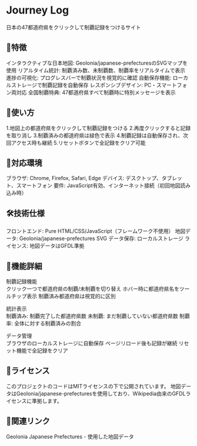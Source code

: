 # Journey Log
日本の47都道府県をクリックして制覇記録をつけるサイト  
  
  
## 🌟特徴
インタラクティブな日本地図: Geolonia/japanese-prefecturesのSVGマップを使用
リアルタイム統計: 制覇済み数、未制覇数、制覇率をリアルタイムで表示
進捗の可視化: プログレスバーで制覇状況を視覚的に確認
自動保存機能: ローカルストレージで制覇記録を自動保存
レスポンシブデザイン: PC・スマートフォン両対応
全国制覇特典: 47都道府県すべて制覇時に特別メッセージを表示


    
## 🚀使い方
1.地図上の都道府県をクリックして制覇記録をつける
2.再度クリックすると記録を取り消し
3.制覇済みの都道府県は緑色で表示
4.制覇記録は自動保存され、次回アクセス時も継続
5.リセットボタンで全記録をクリア可能

    
## 📱対応環境
ブラウザ: Chrome, Firefox, Safari, Edge
デバイス: デスクトップ、タブレット、スマートフォン
要件: JavaScript有効、インターネット接続（初回地図読み込み時）

    
## 🛠️技術仕様
フロントエンド: Pure HTML/CSS/JavaScript（フレームワーク不使用）
地図データ: Geolonia/japanese-prefectures SVG
データ保存: ローカルストレージ
ライセンス: 地図データはGFDL準拠

    
## 🎯機能詳細
制覇記録機能  
クリック一つで都道府県の制覇/未制覇を切り替え
ホバー時に都道府県名をツールチップ表示
制覇済み都道府県は視覚的に区別  

  
統計表示  
制覇済み: 制覇完了した都道府県数
未制覇: まだ制覇していない都道府県数
制覇率: 全体に対する制覇済みの割合

  
データ管理  
ブラウザのローカルストレージに自動保存
ページリロード後も記録が継続
リセット機能で全記録をクリア  
  
  
## 📄ライセンス
このプロジェクトのコードはMITライセンスの下で公開されています。
地図データはGeolonia/japanese-prefecturesを使用しており、Wikipedia由来のGFDLライセンスに準拠します。

    
## 🔗関連リンク
Geolonia Japanese Prefectures - 使用した地図データ

